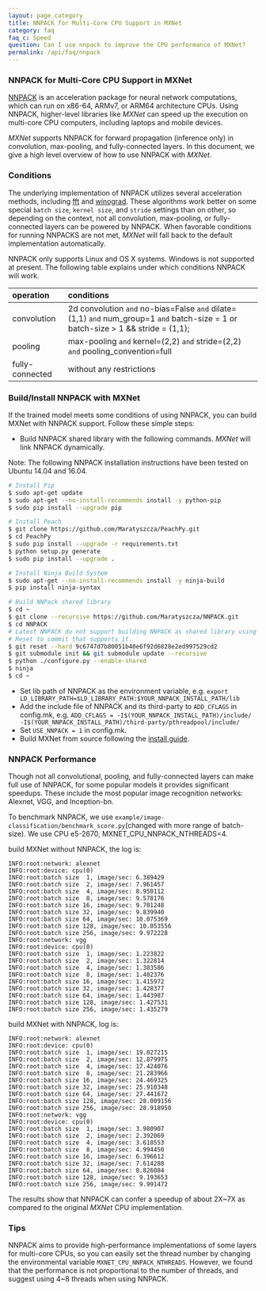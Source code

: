 ```yaml
---
layout: page_category
title: NNPACK for Multi-Core CPU Support in MXNet
category: faq
faq_c: Speed
question: Can I use nnpack to improve the CPU performance of MXNet?
permalink: /api/faq/nnpack
---
```

<!--- Licensed to the Apache Software Foundation (ASF) under one -->
<!--- or more contributor license agreements.  See the NOTICE file -->
<!--- distributed with this work for additional information -->
<!--- regarding copyright ownership.  The ASF licenses this file -->
<!--- to you under the Apache License, Version 2.0 (the -->
<!--- "License"); you may not use this file except in compliance -->
<!--- with the License.  You may obtain a copy of the License at -->

<!---   http://www.apache.org/licenses/LICENSE-2.0 -->

<!--- Unless required by applicable law or agreed to in writing, -->
<!--- software distributed under the License is distributed on an -->
<!--- "AS IS" BASIS, WITHOUT WARRANTIES OR CONDITIONS OF ANY -->
<!--- KIND, either express or implied.  See the License for the -->
<!--- specific language governing permissions and limitations -->
<!--- under the License. -->

### NNPACK for Multi-Core CPU Support in MXNet
[NNPACK](https://github.com/Maratyszcza/NNPACK) is an acceleration package
for neural network computations, which can run on x86-64, ARMv7, or ARM64 architecture CPUs.
Using NNPACK, higher-level libraries like _MXNet_ can speed up
the execution on multi-core CPU computers, including laptops and mobile devices.

_MXNet_ supports NNPACK for forward propagation (inference only) in convolution, max-pooling, and fully-connected layers.
In this document, we give a high level overview of how to use NNPACK with _MXNet_.


### Conditions
The underlying implementation of NNPACK utilizes several acceleration methods,
including [fft](https://arxiv.org/abs/1312.5851) and [winograd](https://arxiv.org/abs/1509.09308).
These algorithms work better on some special `batch size`, `kernel size`, and `stride` settings than on other,
so depending on the context, not all convolution, max-pooling, or fully-connected layers can be powered by NNPACK.
When favorable conditions for running NNPACKS are not met,
_MXNet_ will fall back to the default implementation automatically.

NNPACK only supports Linux and OS X systems. Windows is not supported at present.
The following table explains under which conditions NNPACK will work.

| operation      | conditions |
|:---------      |:---------- |
|convolution     |2d convolution `and` no-bias=False `and` dilate=(1,1) `and` num_group=1 `and` batch-size = 1 or batch-size > 1 && stride = (1,1);|
|pooling         | max-pooling `and` kernel=(2,2) `and` stride=(2,2) `and` pooling_convention=full    |
|fully-connected| without any restrictions |

### Build/Install NNPACK with MXNet

If the trained model meets some conditions of using NNPACK,
you can build MXNet with NNPACK support.
Follow these simple steps:
* Build NNPACK shared library with the following commands. _MXNet_ will link NNPACK dynamically.

Note: The following NNPACK installation instructions have been tested on Ubuntu 14.04 and 16.04.

```bash
# Install Pip
$ sudo apt-get update
$ sudo apt-get --no-install-recommends install -y python-pip
$ sudo pip install --upgrade pip

# Install Peach
$ git clone https://github.com/Maratyszcza/PeachPy.git
$ cd PeachPy
$ sudo pip install --upgrade -r requirements.txt
$ python setup.py generate
$ sudo pip install --upgrade .

# Install Ninja Build System
$ sudo apt-get --no-install-recommends install -y ninja-build
$ pip install ninja-syntax

# Build NNPack shared library
$ cd ~
$ git clone --recursive https://github.com/Maratyszcza/NNPACK.git
$ cd NNPACK
# Latest NNPACK do not support building NNPACK as shared library using --enable-shared flag
# Reset to commit that supports it.
$ git reset --hard 9c6747d7b80051b40e6f92d6828e2ed997529cd2
$ git submodule init && git submodule update --recursive
$ python ./configure.py --enable-shared
$ ninja
$ cd ~

```

* Set lib path of NNPACK as the environment variable, e.g. `export LD_LIBRARY_PATH=$LD_LIBRARY_PATH:$YOUR_NNPACK_INSTALL_PATH/lib`
* Add the include file of NNPACK and its third-party to  `ADD_CFLAGS` in config.mk, e.g. `ADD_CFLAGS = -I$(YOUR_NNPACK_INSTALL_PATH)/include/ -I$(YOUR_NNPACK_INSTALL_PATH)/third-party/pthreadpool/include/`
* Set `USE_NNPACK = 1` in config.mk.
* Build MXNet from source following the [install guide]({{'/get_started'|relative_url}}).

### NNPACK Performance

Though not all convolutional, pooling, and fully-connected layers can make full use of NNPACK,
for some popular models it provides significant speedups. These include the most popular image recognition networks: Alexnet, VGG, and Inception-bn.

To benchmark NNPACK, we use `example/image-classification/benchmark_score.py`(changed with  more range of batch-size). We use CPU e5-2670, MXNET_CPU_NNPACK_NTHREADS=4.

build MXNet without NNPACK, the log is:
```
INFO:root:network: alexnet
INFO:root:device: cpu(0)
INFO:root:batch size  1, image/sec: 6.389429
INFO:root:batch size  2, image/sec: 7.961457
INFO:root:batch size  4, image/sec: 8.950112
INFO:root:batch size  8, image/sec: 9.578176
INFO:root:batch size 16, image/sec: 9.701248
INFO:root:batch size 32, image/sec: 9.839940
INFO:root:batch size 64, image/sec: 10.075369
INFO:root:batch size 128, image/sec: 10.053556
INFO:root:batch size 256, image/sec: 9.972228
INFO:root:network: vgg
INFO:root:device: cpu(0)
INFO:root:batch size  1, image/sec: 1.223822
INFO:root:batch size  2, image/sec: 1.322814
INFO:root:batch size  4, image/sec: 1.383586
INFO:root:batch size  8, image/sec: 1.402376
INFO:root:batch size 16, image/sec: 1.415972
INFO:root:batch size 32, image/sec: 1.428377
INFO:root:batch size 64, image/sec: 1.443987
INFO:root:batch size 128, image/sec: 1.427531
INFO:root:batch size 256, image/sec: 1.435279
```

build MXNet with NNPACK, log is:

```
INFO:root:network: alexnet
INFO:root:device: cpu(0)
INFO:root:batch size  1, image/sec: 19.027215
INFO:root:batch size  2, image/sec: 12.879975
INFO:root:batch size  4, image/sec: 17.424076
INFO:root:batch size  8, image/sec: 21.283966
INFO:root:batch size 16, image/sec: 24.469325
INFO:root:batch size 32, image/sec: 25.910348
INFO:root:batch size 64, image/sec: 27.441672
INFO:root:batch size 128, image/sec: 28.009156
INFO:root:batch size 256, image/sec: 28.918950
INFO:root:network: vgg
INFO:root:device: cpu(0)
INFO:root:batch size  1, image/sec: 3.980907
INFO:root:batch size  2, image/sec: 2.392069
INFO:root:batch size  4, image/sec: 3.610553
INFO:root:batch size  8, image/sec: 4.994450
INFO:root:batch size 16, image/sec: 6.396612
INFO:root:batch size 32, image/sec: 7.614288
INFO:root:batch size 64, image/sec: 8.826084
INFO:root:batch size 128, image/sec: 9.193653
INFO:root:batch size 256, image/sec: 9.991472
```

The results show that NNPACK can confer a speedup of about 2X~7X as compared to the original _MXNet_ CPU implementation.

### Tips

NNPACK aims to provide high-performance implementations of some layers for multi-core CPUs, so you can easily set the thread number by changing the environmental variable `MXNET_CPU_NNPACK_NTHREADS`. However, we found that the performance is not proportional to the number of threads, and suggest using 4~8 threads when using NNPACK.

